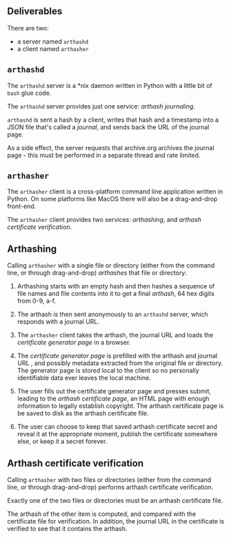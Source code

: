 ## Deliverables

There are two:

* a server named `arthashd`
* a client named `arthasher`

## `arthashd`

The `arthashd` server is a *nix daemon written in Python with a little bit of
`bash` glue code.

The `arthashd` server provides just one service: _arthash journaling_.

`arthashd` is sent a hash by a client, writes that hash and a timestamp into a
JSON file that's called a _journal_, and sends back the URL of the journal page.

As a side effect, the server requests that archive.org archives the journal
page - this must be performed in a separate thread and rate limited.

## `arthasher`

 The `arthasher` client is a cross-platform command line application written in
Python. On some platforms like MacOS there will also be a drag-and-drop
front-end.

The `arthasher` client provides two services: _arthashing_,
and _arthash certificate verification_.

## Arthashing

Calling `arthasher` with a single file or directory (either from the command
line, or through drag-and-drop) _arthashes_ that file or directory:

1. Arthashing starts with an empty hash and then hashes a sequence of file names
and file contents into it to get a final _arthash_,  64 hex digits from 0-9, a-f.

2. The arthash is then sent anonymously to an `arthashd` server, which responds
with a journal URL.

3. The `arthasher` client takes the arthash, the journal URL and loads the
_certificate generator page_ in a browser.

4. The _certificate generator page_ is prefilled with the arthash and journal
URL , and possibly metadata extracted from the original file or directory.
The generator page is stored local to the client so no personally identifiable
data ever leaves the local machine.

5. The user fills out the certificate generator page and presses submit, leading
to the _arthash certificate page_, an HTML page with enough information to
legally establish copyright. The arthash certificate page is be saved to disk as
the arthash certificate file.

6. The user can choose to keep that saved arthash certificate secret and reveal
it at the appropriate moment,  publish the certificate somewhere else, or keep
it a secret forever.


## Arthash certificate verification

Calling `arthasher` with two files or directories (either from the command
line, or through drag-and-drop) performs arthash certificate verification.

Exactly one of the two files or directories must be an arthash certificate file.

The arthash of the other item is computed, and compared with the certificate
file for verification.  In addition, the journal URL in the certificate is
verified to see that it contains the arthash.
